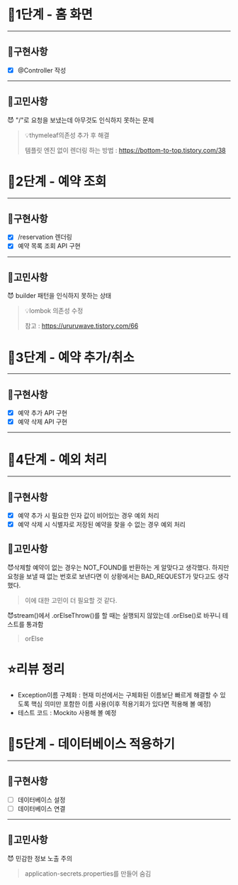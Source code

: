 # 🚀1단계 - 홈 화면

---

## 🔧구현사항

- [x] @Controller 작성
---

## 🧐고민사항

😈 "/"로 요청을 보냈는데 아무것도 인식하지 못하는 문제  
> 💡thymeleaf의존성 추가 후 해결 
> 
> 템플릿 엔진 없이 렌더링 하는 방법 : https://bottom-to-top.tistory.com/38

# 🚀2단계 - 예약 조회

---

## 🔧구현사항

- [x] /reservation 렌더링
- [x] 예약 목록 조회 API 구현
---

## 🧐고민사항

😈 builder 패턴을 인식하지 못하는 상태
> 💡lombok 의존성 수정
> 
> 참고 : https://ururuwave.tistory.com/66

# 🚀3단계 - 예약 추가/취소

---

## 🔧구현사항

- [x] 예약 추가 API 구현
- [x] 예약 삭제 API 구현
---

# 🚀4단계 - 예외 처리

---

## 🔧구현사항

- [x] 예약 추가 시 필요한 인자 값이 비어있는 경우 예외 처리
- [x] 예약 삭제 시 식별자로 저장된 예약을 찾을 수 없는 경우 예외 처리

## 🧐고민사항
😈삭제할 예약이 없는 경우는 NOT_FOUND를 반환하는 게 알맞다고 생각했다. 하지만 요청을 보낼 때 없는 번호로 보낸다면 이 상황에서는 BAD_REQUEST가 맞다고도 생각했다.
> 이에 대한 고민이 더 필요할 것 같다.

😈stream()에서 .orElseThrow()를 할 때는 실행되지 않았는데 .orElse()로 바꾸니 테스트를 통과함
> orElse

# ⭐️리뷰 정리

- Exception이름 구체화 : 현재 미션에서는 구체화된 이름보단 빠르게 해결할 수 있도록 핵심 의미만 포함한 이름 사용(이후 적용기회가 있다면 적용해 볼 예정)
- 테스트 코드 : Mockito 사용해 볼 예정

# 🚀5단계 - 데이터베이스 적용하기

---

## 🔧구현사항

- [ ] 데이터베이스 설정
- [ ] 데이터베이스 연결
---

## 🧐고민사항

😈 민감한 정보 노출 주의
> application-secrets.properties를 만들어 숨김
